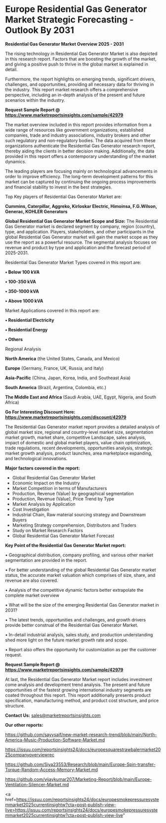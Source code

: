 # Europe Residential Gas Generator Market Strategic Forecasting - Outlook By 2031

<Strong> Residential Gas Generator Market Overview 2025 - 2031</strong>

The rising technology in Residential Gas Generator Market is also depicted in this research report. Factors that are boosting the growth of the market, and giving a positive push to thrive in the global market is explained in detail.

Furthermore, the report highlights on emerging trends, significant drivers, challenges, and opportunities, providing all necessary data for thriving in the industry. This report market research offers a comprehensive perspective, including an in-depth analysis of the present and future scenarios within the industry.

<strong>Request Sample Report @ <a href=https://www.marketreportsinsights.com/sample/42979>https://www.marketreportsinsights.com/sample/42979</a></strong>

The market overview included in this report provides information from a wide range of resources like government organizations, established companies, trade and industry associations, industry brokers and other such regulatory and non-regulatory bodies. The data acquired from these organizations authenticate the Residential Gas Generator research report, thereby aiding the clients in better decision making. Additionally, the data provided in this report offers a contemporary understanding of the market dynamics.

The leading players are focusing mainly on technological advancements in order to improve efficiency. The long-term development patterns for this market can be captured by continuing the ongoing process improvements and financial stability to invest in the best strategies.

Top Key players of Residential Gas Generator Market are:

<strong>Cummins, Caterpillar, Aggreko, Kirloskar Electric, Himoinsa, F.G.Wilson, Generac, KOHLER Generators</strong>

<strong><b>Global Residential Gas Generator Market Scope and Size:</b></strong>
The Residential Gas Generator market is declared segment by company, region (country), type, and application. Players, stakeholders, and other participants in the global Residential Gas Generator market will gain the market scope as they use the report as a powerful resource. The segmental analysis focuses on revenue and product by type and application and the forecast period of 2025-2031.

Residential Gas Generator Market Types covered in this report are:

<strong>•  Below 100 kVA

•  100-350 kVA

•  350-1000 kVA

•  Above 1000 kVA</strong>

Market Applications covered in this report are:

<strong>•  Residential Electricity

•  Residential Energy

•  Others</strong> 

Regional Analysis

<strong>North America</strong> (the United States, Canada, and Mexico)

<strong>Europe</strong> (Germany, France, UK, Russia, and Italy)

<strong>Asia-Pacific</strong> (China, Japan, Korea, India, and Southeast Asia)

<strong>South America</strong> (Brazil, Argentina, Colombia, etc.)

<strong>The Middle East and Africa</strong> (Saudi Arabia, UAE, Egypt, Nigeria, and South Africa)

<strong>Go For Interesting Discount Here: <a href=https://www.marketreportsinsights.com/discount/42979>https://www.marketreportsinsights.com/discount/42979</a></strong>

The Residential Gas Generator market report provides a detailed analysis of global market size, regional and country-level market size, segmentation market growth, market share, competitive Landscape, sales analysis, impact of domestic and global market players, value chain optimization, trade regulations, recent developments, opportunities analysis, strategic market growth analysis, product launches, area marketplace expanding, and technological innovations.

<strong><b>Major factors covered in the report:</b></strong>
<ul>
  <li>Global Residential Gas Generator Market </li>
  <li>Economic Impact on the Industry</li>
  <li>Market Competition in terms of Manufacturers</li>
  <li>Production, Revenue (Value) by geographical segmentation</li>
  <li>Production, Revenue (Value), Price Trend by Type</li>
  <li>Market Analysis by Application</li>
  <li>Cost Investigation</li>
  <li>Industrial Chain, Raw material sourcing strategy and Downstream Buyers</li>
  <li>Marketing Strategy comprehension, Distributors and Traders</li>
  <li>Study on Market Research Factors</li>
  <li>Global Residential Gas Generator Market Forecast</li>
</ul>

<strong><b>Key Point of the Residential Gas Generator Market report:</b></strong>

• Geographical distribution, company profiling, and various other market segmentation are provided in the report.

• For better understanding of the global Residential Gas Generator market status, the accurate market valuation which comprises of size, share, and revenue are also covered.

• Analysis of the competitive dynamic factors better extrapolate the complete market overview

• What will be the size of the emerging Residential Gas Generator market in 2031?

• The latest trends, opportunities and challenges, and growth drivers provide better construal of the Residential Gas Generator Market.

• In-detail industrial analysis, sales study, and production understanding shed more light on the future market growth rate and scope.

• Report also offers the opportunity for customization as per the customer request.

<strong>Request Sample Report @ <a href=https://www.marketreportsinsights.com/sample/42979>https://www.marketreportsinsights.com/sample/42979</a></strong>

At last, the Residential Gas Generator Market report includes investment come analysis and development trend analysis. The present and future opportunities of the fastest growing international industry segments are coated throughout this report. This report additionally presents product specification, manufacturing method, and product cost structure, and price structure.

<strong>Contact Us:</strong>
sales@marketreportsinsights.com

<strong>Our other reports:</strong>

<a href=https://github.com/sayysaif/new-market-research-trend/blob/main/North-America-Music-Production-Software-Market.md>https://github.com/sayysaif/new-market-research-trend/blob/main/North-America-Music-Production-Software-Market.md</a>

<a href=https://issuu.com/reportsinsights24/docs/europesquarestrawbalermarket2025companyoverviewrec>https://issuu.com/reportsinsights24/docs/europesquarestrawbalermarket2025companyoverviewrec</a>

<a href=https://github.com/Siya23553/Research/blob/main/Europe-Spin-transfer-Torque-Random-Access-Memory-Market.md>https://github.com/Siya23553/Research/blob/main/Europe-Spin-transfer-Torque-Random-Access-Memory-Market.md</a>

<a href=https://github.com/vijaykumar207/Marketing-Report/blob/main/Europe-Ventilation-Silencer-Market.md>https://github.com/vijaykumar207/Marketing-Report/blob/main/Europe-Ventilation-Silencer-Market.md</a>

<a href=https://issuu.com/reportsinsights24/docs/europesmokepressuresystemmarket2025currentinsightw?cta=post-publish-view-live>https://issuu.com/reportsinsights24/docs/europesmokepressuresystemmarket2025currentinsightw?cta=post-publish-view-live</a>"
